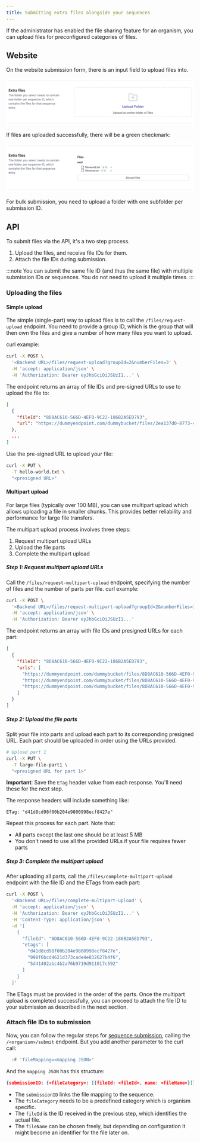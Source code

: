 ```yaml
---
title: Submitting extra files alongside your sequences
---
```


If the administrator has enabled the file sharing feature for an organism, you can upload files for preconfigured categories of files.

## Website

On the website submission form, there is an input field to upload files into.

![The extra files component](../../../assets/ExtraFilesComponent.png)

If files are uploaded successfully, there will be a green checkmark:

![The extra files component](../../../assets/ExtraFilesUploaded.png)

For bulk submission, you need to upload a folder with one subfolder per submission ID.

## API

To submit files via the API, it's a two step process.

1. Upload the files, and receive file IDs for them.
2. Attach the file IDs during submission.

:::note
You can submit the same file ID (and thus the same file) with multiple submission IDs or sequences.
You do not need to upload it multiple times.
:::

### Uploading the files

#### Simple upload

The simple (single-part) way to upload files is to call the `/files/request-upload` endpoint.
You need to provide a group ID, which is the group that will then own the files and give a number of how many files
you want to upload.

curl example:

```bash
curl -X POST \
  '<Backend URL>/files/request-upload?groupId=2&numberFiles=3' \
  -H 'accept: application/json' \
  -H 'Authorization: Bearer eyJhbGciOiJSUzI1...' \
```

The endpoint returns an array of file IDs and pre-signed URLs to use to upload the file to:

```json
[
  {
    "fileId": "8D8AC610-566D-4EF0-9C22-186B2A5ED793",
    "url": "https://dummyendpoint.com/dummybucket/files/2ea137d0-8773-4e0a-a9aa-5591de12ff23?X-Amz-Algorithm=AWS4-HMAC-SHA256&X-Amz-Credential=dummyaccesskey%2F20250330%2Fdummyregion%2Fs3%2Faws4_request&X-Amz-Date=20250330T184050Z&X-Amz-Expires=1800&X-Amz-SignedHeaders=host&X-Amz-Signature=9717e8d8c8242d0d266f816c665d78b1d842de5286fb59e37329f090e9bb0b9e"
  },
  ...
]
```

Use the pre-signed URL to upload your file:

```bash
curl -X PUT \
  -T hello-world.txt \
  "<presigned URL>"
```

#### Multipart upload

For large files (typically over 100 MB), you can use multipart upload which allows uploading a file in smaller chunks.
This provides better reliability and performance for large file transfers.

The multipart upload process involves three steps:

1. Request multipart upload URLs
2. Upload the file parts
3. Complete the multipart upload

##### Step 1: Request multipart upload URLs

Call the `/files/request-multipart-upload` endpoint, specifying the number of files and the number of parts per file. curl example:

```bash
curl -X POST \
  '<Backend URL>/files/request-multipart-upload?groupId=2&numberFiles=1&numberParts=3' \
  -H 'accept: application/json' \
  -H 'Authorization: Bearer eyJhbGciOiJSUzI1...'
```

The endpoint returns an array with file IDs and presigned URLs for each part:

```json
[
  {
    "fileId": "8D8AC610-566D-4EF0-9C22-186B2A5ED793",
    "urls": [
      "https://dummyendpoint.com/dummybucket/files/8D8AC610-566D-4EF0-9C22-186B2A5ED793?partNumber=1&X-Amz-Algorithm=...",
      "https://dummyendpoint.com/dummybucket/files/8D8AC610-566D-4EF0-9C22-186B2A5ED793?partNumber=2&X-Amz-Algorithm=...",
      "https://dummyendpoint.com/dummybucket/files/8D8AC610-566D-4EF0-9C22-186B2A5ED793?partNumber=3&X-Amz-Algorithm=..."
    ]
  }
]
```

##### Step 2: Upload the file parts

Split your file into parts and upload each part to its corresponding presigned URL. Each part should be uploaded in order using the URLs provided.

```bash
# Upload part 1
curl -X PUT \
  -T large-file-part1 \
  "<presigned URL for part 1>"
```

**Important**: Save the `ETag` header value from each response. You'll need these for the next step.

The response headers will include something like:

```
ETag: "d41d8cd98f00b204e9800998ecf8427e"
```

Repeat this process for each part. Note that:

- All parts except the last one should be at least 5 MB
- You don't need to use all the provided URLs if your file requires fewer parts

##### Step 3: Complete the multipart upload

After uploading all parts, call the `/files/complete-multipart-upload` endpoint with the file ID and the ETags from each part:

```bash
curl -X POST \
  '<Backend URL>/files/complete-multipart-upload' \
  -H 'accept: application/json' \
  -H 'Authorization: Bearer eyJhbGciOiJSUzI1...' \
  -H 'Content-Type: application/json' \
  -d '[
    {
      "fileId": "8D8AC610-566D-4EF0-9C22-186B2A5ED793",
      "etags": [
        "d41d8cd98f00b204e9800998ecf8427e",
        "098f6bcd4621d373cade4e832627b4f6",
        "5d41402abc4b2a76b9719d911017c592"
      ]
    }
  ]'
```

The ETags must be provided in the order of the parts. Once the multipart upload is completed successfully,
you can proceed to attach the file ID to your submission as described in the next section.

### Attach file IDs to submission

Now, you can follow the regular steps for [sequence submission](./submit-sequences/), calling the `/<organism>/submit` endpoint.
But you add another parameter to the curl call:

```bash
  -F 'fileMapping=<mapping JSON>'
```

And the `mapping JSON` has this structure:

```json
{submissionID: {<fileCategory>: [{fileId: <fileId>, name: <fileName>}]}}
```

- The `submissionID` links the file mapping to the sequence.
- The `fileCategory` needs to be a predefined category which is organism specific.
- The `fileId` is the ID received in the previous step, which identifies the actual file.
- The `fileName` can be chosen freely, but depending on configuration it might become an identifier for the file later on.
